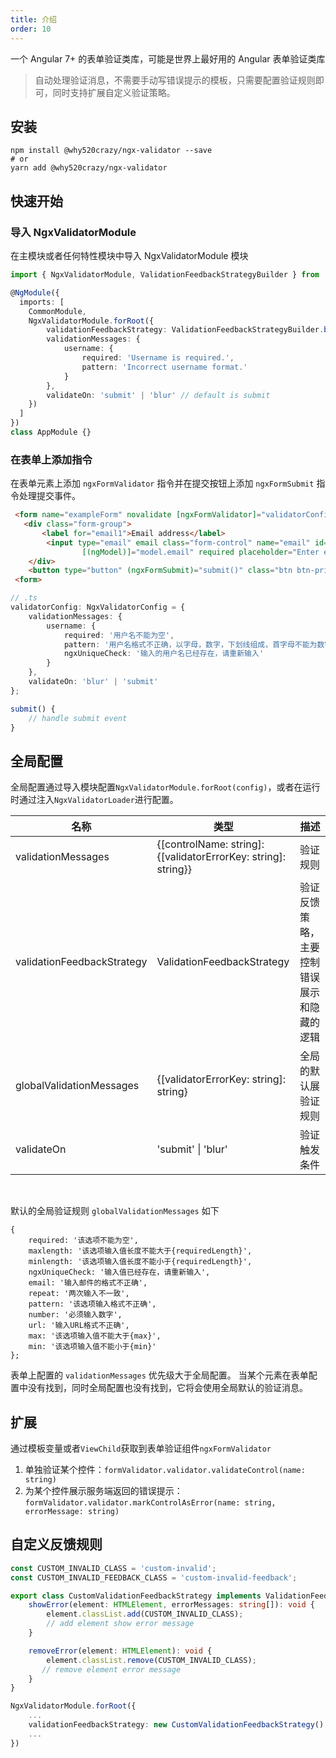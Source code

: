 ```yaml
---
title: 介绍
order: 10
---
```

一个 Angular 7+ 的表单验证类库，可能是世界上最好用的 Angular 表单验证类库
> 自动处理验证消息，不需要手动写错误提示的模板，只需要配置验证规则即可，同时支持扩展自定义验证策略。

## 安装

```
npm install @why520crazy/ngx-validator --save
# or
yarn add @why520crazy/ngx-validator
```

## 快速开始


### 导入 NgxValidatorModule   
在主模块或者任何特性模块中导入 NgxValidatorModule 模块
```ts
import { NgxValidatorModule, ValidationFeedbackStrategyBuilder } from '@why520crazy/ngx-validator';

@NgModule({
  imports: [
    CommonModule,
    NgxValidatorModule.forRoot({
        validationFeedbackStrategy: ValidationFeedbackStrategyBuilder.bootstrap(), // default is bootstrap 4 style
        validationMessages: {
            username: {
                required: 'Username is required.',
                pattern: 'Incorrect username format.'
            }
        },
        validateOn: 'submit' | 'blur' // default is submit
    })
  ]
})
class AppModule {}
```

### 在表单上添加指令

在表单元素上添加 `ngxFormValidator` 指令并在提交按钮上添加 `ngxFormSubmit` 指令处理提交事件。

```html
 <form name="exampleForm" novalidate [ngxFormValidator]="validatorConfig">
   <div class="form-group">
       <label for="email1">Email address</label>
        <input type="email" email class="form-control" name="email" id="email1"
                [(ngModel)]="model.email" required placeholder="Enter email" />
    </div>
    <button type="button" (ngxFormSubmit)="submit()" class="btn btn-primary">Submit</button>
 <form>
```

```ts
// .ts
validatorConfig: NgxValidatorConfig = {
    validationMessages: {
        username: {
            required: '用户名不能为空',
            pattern: '用户名格式不正确，以字母，数字，下划线组成，首字母不能为数字，必须是2-20个字符',
            ngxUniqueCheck: '输入的用户名已经存在，请重新输入'
        }
    },
    validateOn: 'blur' | 'submit'
};

submit() {
    // handle submit event
}
```

## 全局配置
全局配置通过导入模块配置`NgxValidatorModule.forRoot(config)`，或者在运行时通过注入`NgxValidatorLoader`进行配置。

| 名称 | 类型 | 描述 |
| ------------ | ------------------- | --------------- |
| validationMessages     | {[controlName: string]: {[validatorErrorKey: string]: string}} | 验证规则 |
| validationFeedbackStrategy | ValidationFeedbackStrategy | 验证反馈策略，主要控制错误展示和隐藏的逻辑 |
| globalValidationMessages   | {[validatorErrorKey: string]: string} | 全局的默认展验证规则  |
| validateOn  | 'submit' \| 'blur'  | 验证触发条件 |

<br >

默认的全局验证规则 `globalValidationMessages` 如下

```
{
    required: '该选项不能为空',
    maxlength: '该选项输入值长度不能大于{requiredLength}',
    minlength: '该选项输入值长度不能小于{requiredLength}',
    ngxUniqueCheck: '输入值已经存在，请重新输入',
    email: '输入邮件的格式不正确',
    repeat: '两次输入不一致',
    pattern: '该选项输入格式不正确',
    number: '必须输入数字',
    url: '输入URL格式不正确',
    max: '该选项输入值不能大于{max}',
    min: '该选项输入值不能小于{min}'
};
```

表单上配置的 `validationMessages` 优先级大于全局配置。
当某个元素在表单配置中没有找到，同时全局配置也没有找到，它将会使用全局默认的验证消息。

## 扩展

通过模板变量或者`ViewChild`获取到表单验证组件`ngxFormValidator`

1. 单独验证某个控件：`formValidator.validator.validateControl(name: string)`
2. 为某个控件展示服务端返回的错误提示：`formValidator.validator.markControlAsError(name: string, errorMessage: string)` 


## 自定义反馈规则

```ts
const CUSTOM_INVALID_CLASS = 'custom-invalid';
const CUSTOM_INVALID_FEEDBACK_CLASS = 'custom-invalid-feedback';

export class CustomValidationFeedbackStrategy implements ValidationFeedbackStrategy {
    showError(element: HTMLElement, errorMessages: string[]): void {
        element.classList.add(CUSTOM_INVALID_CLASS);
        // add element show error message
    }

    removeError(element: HTMLElement): void {
        element.classList.remove(CUSTOM_INVALID_CLASS);
       // remove element error message
    }
}

NgxValidatorModule.forRoot({
    ...
    validationFeedbackStrategy: new CustomValidationFeedbackStrategy(),
    ...
})
```
